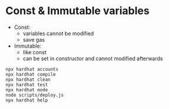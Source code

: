 # Const & Immutable variables

- Const:
  - variables cannot be modified
  - save gas
- Immutable:
  - like const
  - can be set in constructor and cannot modified afterwards

```shell
npx hardhat accounts
npx hardhat compile
npx hardhat clean
npx hardhat test
npx hardhat node
node scripts/deploy.js
npx hardhat help
```
